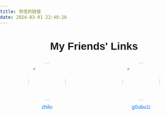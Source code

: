 ```yaml
---
title: 奇怪的链接
date: 2024-03-01 22:48:26
---
```

<!DOCTYPE html>
<html lang="en">
<head>
    <meta charset="UTF-8">
    <meta name="viewport" content="width=device-width, initial-scale=1.0">
    <title>My Friends' Links</title>
    <style>
        body {
            font-family: Arial, sans-serif;
            margin: 0;
            padding: 0;
        }
        h1 {
            text-align: center;
        }
        .friends-container {
            display: flex;
            flex-wrap: wrap;
            justify-content: space-around;
        }
        .friend {
            margin: 10px;
            text-align: center;
            max-width: 200px;
        }
        .friend img {
            width: 100px;
            height: 100px;
            border-radius: 50%;
            margin-bottom: 10px;
        }
        .friend a {
            color: #007bff;
            text-decoration: none;
            display: block;
        }
        .friend a:hover {
            text-decoration: underline;
        }
    </style>
</head>
<body>
    <h1>My Friends' Links</h1>
    <div class="friends-container">
        <div class="friend">
            <img src="https://cravatar.cn/avatar/13aa912754e6bb5e671f3e6654e4712d?s=120">
            <a href="https://blog.zhilu.cyou" target="_blank">zhilu</a>
        </div>
        <div class="friend">
            <img src="https://q1.qlogo.cn/g?b=qq&nk=1738327323&s=3">
            <a href="https://blog.goubuli.online" target="_blank">g0ubu1i</a>
        </div>
        <!-- Add more friend links as needed -->
    </div>
</body>
</html>
